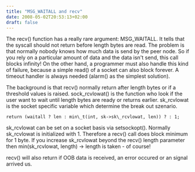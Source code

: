 ```yaml
---
title: "MSG_WAITALL and recv"
date: 2008-05-02T20:53:13+02:00
draft: false
---
```


The recv() function has a really rare argument: MSG\_WAITALL. It tells that the
syscall should not return before length bytes are read. The problem is that
normally nobody knows how much data is send by the peer node. So if you rely on
a particular amount of data and the data isn't send, this call blocks infinity!
On the other hand, a programmer must also handle this kind of failure, because
a simple read() of a socket can also block forever. A timeout handler is always
needed (alarm() as the simplest solution).


The background is that recv() normally return after length bytes or if a
threshold values is raised. sock\_rcvlowat() is the function who look if the
user want to wait until length bytes are ready or returns earlier. sk\_rcvlowat
is the socket specific variable which determine the break out szenario.



```
return (waitall ? len : min\_t(int, sk->sk\_rcvlowat, len)) ? : 1;

```

sk\_rcvlowat can be set on a socket basis via setsockopt(). Normally sk\_rcvlowat
is initialized with 1. Therefore a recv() call does block minimum for 1 byte.
If you increase sk\_rcvlowat beyond the recv() length parameter then
min(sk\_rcvlowat, length) -> length is taken - of course!


recv() will also return if OOB data is received, an error occured or an signal
arrived us.


